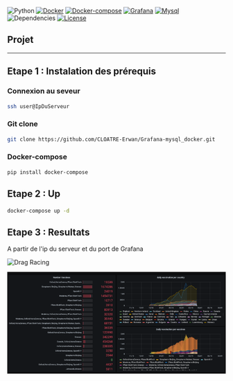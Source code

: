![Python](https://img.shields.io/badge/python-v3.6+-blue.svg)
[![Docker](https://img.shields.io/badge/docker-v3.6+-yellow.svg)](https://www.docker.com)
[![Docker-compose](https://img.shields.io/badge/docker_compose-v3.6+-yellow.svg)](https://docs.docker.com/compose/)
[![Grafana](https://img.shields.io/badge/grafana-v3.6+-orange.svg)](https://grafana.com)
[![Mysql](https://img.shields.io/badge/mysql-v3.6+-orange.svg)](https://www.mysql.com)
![Dependencies](https://img.shields.io/badge/dependencies-up%20to%20date-brightgreen.svg)
[![License](https://img.shields.io/badge/license-MIT-blue.svg)](https://opensource.org/licenses/MIT)


## Projet
---
## Etape 1 : Instalation des prérequis
### Connexion au seveur
```bash
ssh user@IpDuServeur
```


### Git clone
```bash
git clone https://github.com/CLOATRE-Erwan/Grafana-mysql_docker.git
```


### Docker-compose
```bash
pip install docker-compose
```

## Etape 2 : Up

```bash
docker-compose up -d
```

## Etape 3 : Resultats

A partir de l'ip du serveur et du port de Grafana


![Drag Racing](img/con.png)


![Drag Racing](img/graph.png)
